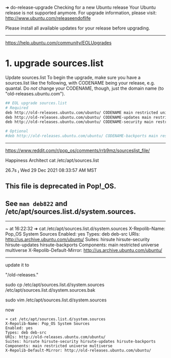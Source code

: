 ➜ do-release-upgrade
Checking for a new Ubuntu release
Your Ubuntu release is not supported anymore.
For upgrade information, please visit:
http://www.ubuntu.com/releaseendoflife

Please install all available updates for your release before upgrading.




--------

https://help.ubuntu.com/community/EOLUpgrades

# 1. upgrade sources.list

Update sources.list
To begin the upgrade, make sure you have a sources.list like the following, with CODENAME being your release, e.g. quantal. Do *not* change your CODENAME, though, just the domain name (to "old-releases.ubuntu.com").

```sh
## EOL upgrade sources.list
# Required
deb http://old-releases.ubuntu.com/ubuntu/ CODENAME main restricted universe multiverse
deb http://old-releases.ubuntu.com/ubuntu/ CODENAME-updates main restricted universe multiverse
deb http://old-releases.ubuntu.com/ubuntu/ CODENAME-security main restricted universe multiverse

# Optional
#deb http://old-releases.ubuntu.com/ubuntu/ CODENAME-backports main restricted universe multiverse
```


-----------

https://www.reddit.com/r/pop_os/comments/rrb9mz/sourceslist_file/



 Happiness Architect
cat /etc/apt/sources.list

26.7s  Wed 29 Dec 2021 08:33:57 AM MST
## This file is deprecated in Pop!_OS.
## See `man deb822` and /etc/apt/sources.list.d/system.sources.


---


~ at 16:22:32
➜ cat /etc/apt/sources.list.d/system.sources
X-Repolib-Name: Pop_OS System Sources
Enabled: yes
Types: deb deb-src
URIs: http://us.archive.ubuntu.com/ubuntu/
Suites: hirsute hirsute-security hirsute-updates hirsute-backports
Components: main restricted universe multiverse
X-Repolib-Default-Mirror: http://us.archive.ubuntu.com/ubuntu/


---

update it to

"/old-releases."


sudo cp /etc/apt/sources.list.d/system.sources /etc/apt/sources.list.d/system.sources.bak

sudo vim /etc/apt/sources.list.d/system.sources


now

```
➜ cat /etc/apt/sources.list.d/system.sources
X-Repolib-Name: Pop_OS System Sources
Enabled: yes
Types: deb deb-src
URIs: http://old-releases.ubuntu.com/ubuntu/
Suites: hirsute hirsute-security hirsute-updates hirsute-backports
Components: main restricted universe multiverse
X-Repolib-Default-Mirror: http://old-releases.ubuntu.com/ubuntu/
```
